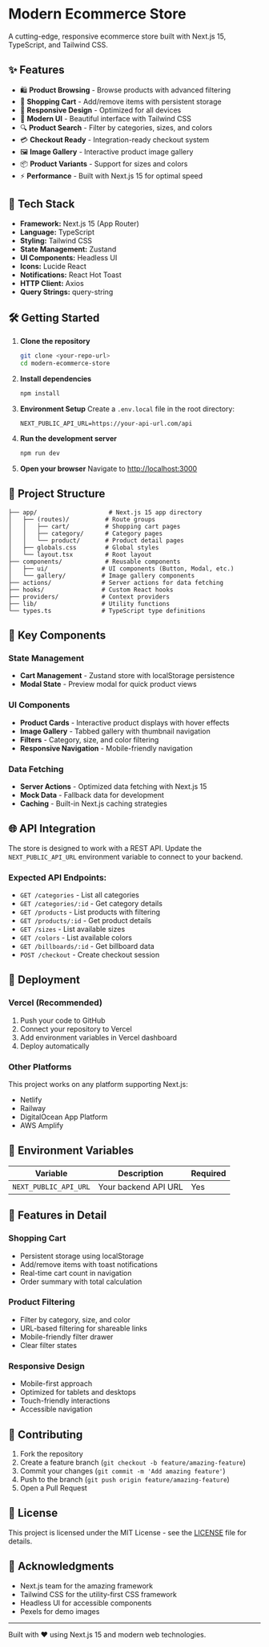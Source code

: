# Modern Ecommerce Store

A cutting-edge, responsive ecommerce store built with Next.js 15, TypeScript, and Tailwind CSS.

## ✨ Features

- 🛍️ **Product Browsing** - Browse products with advanced filtering
- 🛒 **Shopping Cart** - Add/remove items with persistent storage
- 📱 **Responsive Design** - Optimized for all devices
- 🎨 **Modern UI** - Beautiful interface with Tailwind CSS
- 🔍 **Product Search** - Filter by categories, sizes, and colors
- 💳 **Checkout Ready** - Integration-ready checkout system
- 🖼️ **Image Gallery** - Interactive product image gallery
- 📦 **Product Variants** - Support for sizes and colors
- ⚡ **Performance** - Built with Next.js 15 for optimal speed

## 🚀 Tech Stack

- **Framework:** Next.js 15 (App Router)
- **Language:** TypeScript
- **Styling:** Tailwind CSS
- **State Management:** Zustand
- **UI Components:** Headless UI
- **Icons:** Lucide React
- **Notifications:** React Hot Toast
- **HTTP Client:** Axios
- **Query Strings:** query-string

## 🛠️ Getting Started

1. **Clone the repository**
   ```bash
   git clone <your-repo-url>
   cd modern-ecommerce-store
   ```

2. **Install dependencies**
   ```bash
   npm install
   ```

3. **Environment Setup**
   Create a `.env.local` file in the root directory:
   ```env
   NEXT_PUBLIC_API_URL=https://your-api-url.com/api
   ```

4. **Run the development server**
   ```bash
   npm run dev
   ```

5. **Open your browser**
   Navigate to [http://localhost:3000](http://localhost:3000)

## 📁 Project Structure

```
├── app/                    # Next.js 15 app directory
│   ├── (routes)/          # Route groups
│   │   ├── cart/          # Shopping cart pages
│   │   ├── category/      # Category pages
│   │   └── product/       # Product detail pages
│   ├── globals.css        # Global styles
│   └── layout.tsx         # Root layout
├── components/            # Reusable components
│   ├── ui/               # UI components (Button, Modal, etc.)
│   └── gallery/          # Image gallery components
├── actions/              # Server actions for data fetching
├── hooks/                # Custom React hooks
├── providers/            # Context providers
├── lib/                  # Utility functions
└── types.ts              # TypeScript type definitions
```

## 🎯 Key Components

### State Management
- **Cart Management** - Zustand store with localStorage persistence
- **Modal State** - Preview modal for quick product views

### UI Components
- **Product Cards** - Interactive product displays with hover effects
- **Image Gallery** - Tabbed gallery with thumbnail navigation
- **Filters** - Category, size, and color filtering
- **Responsive Navigation** - Mobile-friendly navigation

### Data Fetching
- **Server Actions** - Optimized data fetching with Next.js 15
- **Mock Data** - Fallback data for development
- **Caching** - Built-in Next.js caching strategies

## 🌐 API Integration

The store is designed to work with a REST API. Update the `NEXT_PUBLIC_API_URL` environment variable to connect to your backend.

### Expected API Endpoints:
- `GET /categories` - List all categories
- `GET /categories/:id` - Get category details
- `GET /products` - List products with filtering
- `GET /products/:id` - Get product details
- `GET /sizes` - List available sizes
- `GET /colors` - List available colors
- `GET /billboards/:id` - Get billboard data
- `POST /checkout` - Create checkout session

## 🚀 Deployment

### Vercel (Recommended)
1. Push your code to GitHub
2. Connect your repository to Vercel
3. Add environment variables in Vercel dashboard
4. Deploy automatically

### Other Platforms
This project works on any platform supporting Next.js:
- Netlify
- Railway
- DigitalOcean App Platform
- AWS Amplify

## 🔧 Environment Variables

| Variable | Description | Required |
|----------|-------------|----------|
| `NEXT_PUBLIC_API_URL` | Your backend API URL | Yes |

## 📱 Features in Detail

### Shopping Cart
- Persistent storage using localStorage
- Add/remove items with toast notifications
- Real-time cart count in navigation
- Order summary with total calculation

### Product Filtering
- Filter by category, size, and color
- URL-based filtering for shareable links
- Mobile-friendly filter drawer
- Clear filter states

### Responsive Design
- Mobile-first approach
- Optimized for tablets and desktops
- Touch-friendly interactions
- Accessible navigation

## 🤝 Contributing

1. Fork the repository
2. Create a feature branch (`git checkout -b feature/amazing-feature`)
3. Commit your changes (`git commit -m 'Add amazing feature'`)
4. Push to the branch (`git push origin feature/amazing-feature`)
5. Open a Pull Request

## 📄 License

This project is licensed under the MIT License - see the [LICENSE](LICENSE) file for details.

## 🙏 Acknowledgments

- Next.js team for the amazing framework
- Tailwind CSS for the utility-first CSS framework
- Headless UI for accessible components
- Pexels for demo images

---

Built with ❤️ using Next.js 15 and modern web technologies.